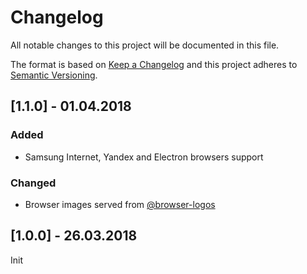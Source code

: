 # Changelog
All notable changes to this project will be documented in this file.

The format is based on [Keep a Changelog](http://keepachangelog.com/en/1.0.0/)
and this project adheres to [Semantic Versioning](http://semver.org/spec/v2.0.0.html).

## [1.1.0] - 01.04.2018

### Added
- Samsung Internet, Yandex and Electron browsers support

### Changed
- Browser images served from [@browser-logos](https://github.com/alrra/browser-logos)

## [1.0.0] - 26.03.2018

Init
